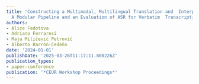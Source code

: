 ```yaml
---
title: 'Constructing a Multimodal, Multilingual Translation and  Interpreting Corpus:
  A Modular Pipeline and an Evaluation of ASR for Verbatim  Transcription'
authors:
- Alice Fedotova
- Adriano Ferraresi
- Maja Miličević Petrović
- Alberto Barrón-Cedeño
date: '2024-01-01'
publishDate: '2025-03-26T11:17:11.800226Z'
publication_types:
- paper-conference
publication: '*CEUR Workshop Proceedings*'
---
```

